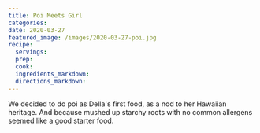 ```yaml
---
title: Poi Meets Girl
categories:
date: 2020-03-27
featured_image: /images/2020-03-27-poi.jpg
recipe:
  servings:
  prep:
  cook:
  ingredients_markdown:
  directions_markdown:
---
```

We decided to do poi as Della's first food, as a nod to her Hawaiian heritage. And because mushed up starchy roots with no common allergens seemed like a good starter food.
